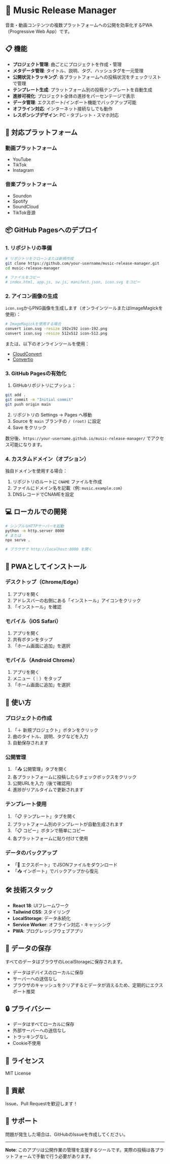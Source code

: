 # 🎵 Music Release Manager

音楽・動画コンテンツの複数プラットフォームへの公開を効率化するPWA（Progressive Web App）です。

## 📋 機能

- **プロジェクト管理**: 曲ごとにプロジェクトを作成・管理
- **メタデータ管理**: タイトル、説明、タグ、ハッシュタグを一元管理
- **公開状況トラッキング**: 各プラットフォームへの投稿状況をチェックリストで管理
- **テンプレート生成**: プラットフォーム別の投稿テンプレートを自動生成
- **進捗可視化**: プロジェクト全体の進捗をパーセンテージで表示
- **データ管理**: エクスポート/インポート機能でバックアップ可能
- **オフライン対応**: インターネット接続なしでも動作
- **レスポンシブデザイン**: PC・タブレット・スマホ対応

## 🚀 対応プラットフォーム

### 動画プラットフォーム
- YouTube
- TikTok
- Instagram

### 音楽プラットフォーム
- Soundon
- Spotify
- SoundCloud
- TikTok音源

## 📦 GitHub Pagesへのデプロイ

### 1. リポジトリの準備

```bash
# リポジトリをクローンまたは新規作成
git clone https://github.com/your-username/music-release-manager.git
cd music-release-manager

# ファイルをコピー
# index.html, app.js, sw.js, manifest.json, icon.svg をコピー
```

### 2. アイコン画像の生成

`icon.svg`からPNG画像を生成します（オンラインツールまたはImageMagickを使用）：

```bash
# ImageMagickを使用する場合
convert icon.svg -resize 192x192 icon-192.png
convert icon.svg -resize 512x512 icon-512.png
```

または、以下のオンラインツールを使用：
- [CloudConvert](https://cloudconvert.com/svg-to-png)
- [Convertio](https://convertio.co/ja/svg-png/)

### 3. GitHub Pagesの有効化

1. GitHubリポジトリにプッシュ：
```bash
git add .
git commit -m "Initial commit"
git push origin main
```

2. リポジトリの Settings → Pages へ移動
3. Source を `main` ブランチの `/ (root)` に設定
4. Save をクリック

数分後、`https://your-username.github.io/music-release-manager/` でアクセス可能になります。

### 4. カスタムドメイン（オプション）

独自ドメインを使用する場合：
1. リポジトリのルートに `CNAME` ファイルを作成
2. ファイルにドメイン名を記載（例: `music.example.com`）
3. DNSレコードでCNAMEを設定

## 💻 ローカルでの開発

```bash
# シンプルなHTTPサーバーを起動
python -m http.server 8000
# または
npx serve .

# ブラウザで http://localhost:8000 を開く
```

## 📱 PWAとしてインストール

### デスクトップ（Chrome/Edge）
1. アプリを開く
2. アドレスバーの右側にある「インストール」アイコンをクリック
3. 「インストール」を確認

### モバイル（iOS Safari）
1. アプリを開く
2. 共有ボタンをタップ
3. 「ホーム画面に追加」を選択

### モバイル（Android Chrome）
1. アプリを開く
2. メニュー（⋮）をタップ
3. 「ホーム画面に追加」を選択

## 🔧 使い方

### プロジェクトの作成
1. 「＋ 新規プロジェクト」ボタンをクリック
2. 曲のタイトル、説明、タグなどを入力
3. 自動保存されます

### 公開管理
1. 「📤 公開管理」タブを開く
2. 各プラットフォームに投稿したらチェックボックスをクリック
3. 公開URLを入力（後で確認用）
4. 進捗がリアルタイムで更新されます

### テンプレート使用
1. 「📋 テンプレート」タブを開く
2. プラットフォーム別のテンプレートが自動生成されます
3. 「📋 コピー」ボタンで簡単にコピー
4. 各プラットフォームに貼り付けて使用

### データのバックアップ
- 「💾 エクスポート」でJSONファイルをダウンロード
- 「📥 インポート」でバックアップから復元

## 🛠️ 技術スタック

- **React 18**: UIフレームワーク
- **Tailwind CSS**: スタイリング
- **LocalStorage**: データ永続化
- **Service Worker**: オフライン対応・キャッシング
- **PWA**: プログレッシブウェブアプリ

## 📝 データの保存

すべてのデータはブラウザのLocalStorageに保存されます。
- データはデバイスのローカルに保存
- サーバーへの送信なし
- ブラウザのキャッシュをクリアするとデータが消えるため、定期的にエクスポート推奨

## 🔒 プライバシー

- データはすべてローカルに保存
- 外部サーバーへの送信なし
- トラッキングなし
- Cookie不使用

## 📄 ライセンス

MIT License

## 🤝 貢献

Issue、Pull Requestを歓迎します！

## 📧 サポート

問題が発生した場合は、GitHubのIssueを作成してください。

---

**Note**: このアプリは公開作業の管理を支援するツールです。実際の投稿は各プラットフォームで手動で行う必要があります。
